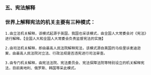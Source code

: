 ### 五、宪法解释
### 世界上解释宪法的机关主要有三种模式：
    1.由立法机关解释，该模式起源于英国，我国也采该模式，由全国人大常委会对《宪法》
    进行解释。【全国人大和全国人大常委会负责监督宪法的实施】
    
    2.由司法机关解释，即由最高人民法院解释宪法，该模式源自美国的马伯里诉麦迪逊
    案，由最高人民法院对立法、行政法规是否违宪进行司法审查。
    
    3.由专门机关解释，由宪法法院、宪法委员会、宪法保障法院等特别设立的机关解释宪
    法，目前奥地利、俄罗斯、韩国等采此模式。
